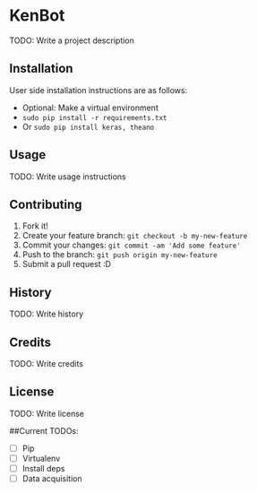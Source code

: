 # KenBot
TODO: Write a project description
## Installation
User side installation instructions are as follows:
 - Optional: Make a virtual environment
 - `sudo pip install -r requirements.txt`
 - Or `sudo pip install keras, theano`
## Usage
TODO: Write usage instructions
## Contributing
1. Fork it!
2. Create your feature branch: `git checkout -b my-new-feature`
3. Commit your changes: `git commit -am 'Add some feature'`
4. Push to the branch: `git push origin my-new-feature`
5. Submit a pull request :D
## History
TODO: Write history
## Credits
TODO: Write credits
## License
TODO: Write license

##Current TODOs:
- [ ] Pip
- [ ] Virtualenv
- [ ] Install deps
- [ ] Data acquisition
